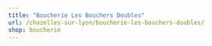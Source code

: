 ```yaml
---
title: "Boucherie Les Bouchers Doubles"
url: /chazelles-sur-lyon/boucherie-les-bouchers-doubles/
shop: boucherie
---
```

